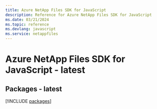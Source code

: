 ```yaml
---
title: Azure NetApp Files SDK for JavaScript
description: Reference for Azure NetApp Files SDK for JavaScript
ms.date: 03/21/2024
ms.topic: reference
ms.devlang: javascript
ms.service: netappfiles
---
```

# Azure NetApp Files SDK for JavaScript - latest
## Packages - latest
[!INCLUDE [packages](netapp-files-index.md)]